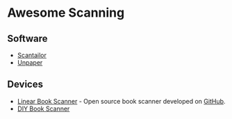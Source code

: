 # Awesome Scanning

## Software

- [Scantailor]
- [Unpaper]

[Scantailor]: https://github.com/scantailor/scantailor
[Unpaper]: https://github.com/Flameeyes/unpaper


## Devices

- [Linear Book Scanner] - Open source book scanner developed on [GitHub][1].
- [DIY Book Scanner]

[Linear Book Scanner]: http://linearbookscanner.org
[1]: https://github.com/google/linear-book-scanner
[DIY Book Scanner]: http://diybookscanner.org
